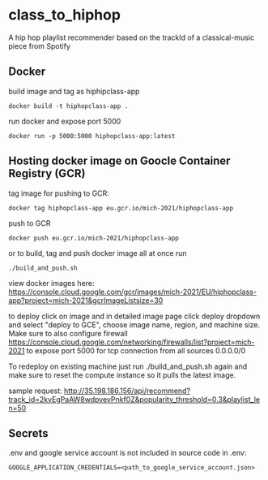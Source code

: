 # class_to_hiphop
A hip hop playlist recommender based on the trackId of a classical-music piece from Spotify

## Docker
build image and tag as hiphipclass-app
```
docker build -t hiphopclass-app .
```
run docker and expose port 5000
```
docker run -p 5000:5000 hiphopclass-app:latest
```

## Hosting docker image on Goocle Container Registry (GCR)
tag image for pushing to GCR:
```
docker tag hiphopclass-app eu.gcr.io/mich-2021/hiphopclass-app
```
push to GCR
```
docker push eu.gcr.io/mich-2021/hiphopclass-app
```

or to build, tag and push docker image all at once run
```
./build_and_push.sh
```

view docker images here: https://console.cloud.google.com/gcr/images/mich-2021/EU/hiphopclass-app?project=mich-2021&gcrImageListsize=30

to deploy click on image and in detailed image page click deploy dropdown and select "deploy to GCE", choose image name, region, and machine size. Make sure to also configure firewall https://console.cloud.google.com/networking/firewalls/list?project=mich-2021 to expose port 5000 for tcp connection from all sources 0.0.0.0/0

To redeploy on existing machine just run ./build_and_push.sh again and make sure to reset the compute instance so it pulls the latest image.

sample request:
http://35.198.186.156/api/recommend?track_id=2kyEgPaAW8wdpvevPnkf0Z&popularity_threshold=0.3&playlist_len=50

## Secrets
.env and google service account is not included in source code
in .env:
```
GOOGLE_APPLICATION_CREDENTIALS=<path_to_google_service_account.json>
```
